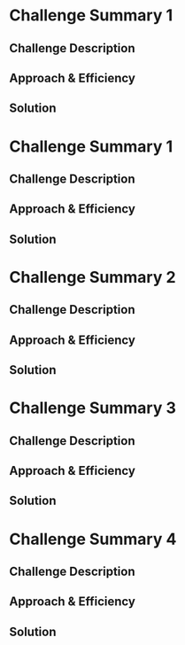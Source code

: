 # Challenge Summary 1
<!--Print the array elements in reverse order -->
## Challenge Description
<!--
Prompts the user to enter the number of elements to be part of an array, User will be prompted again to enter the array elements.
array_reverse.py will display the array in reverse order.
File Location: data_structures_and_algorithms\challenges\array_reverse\array_reverse.py-->
## Approach & Efficiency
<!--
userInputs method will be called to gather user entred inputs and put into an array using append method
reverseArray method will be called to read the user entered array elements in reverse order using pop method and each element will be added to a new array using append method. Finally print the array in reverse order on the console -->
## Solution
<!-- 
Refer the white board image in the followiing location data_structures_and_algorithms\challenges\array_reverse\assets\array-reverse.jpg-->

# Challenge Summary 1
<!-- Print the entered numbers in reverse order -->
## Challenge Description
<!--Prompts the user to enter the numbers in a comma separated format
array_reverse.py will display the entered elements in reverse order-->
## Approach & Efficiency
<!--
Split the user entered string on the cosole into an array using split method.
reverseArray method will be called to read the array in reverse order using pop method and add them into an new array using append method.-->
## Solution
<!--Refer the white board image in the followiing location 
data_structures_and_algorithms\challenges\array_reverse_2\assets\array-reverse2.jpg-->

# Challenge Summary 2
<!--Insert an element into middle index of an array -->
## Challenge Description
<!--Prompts the user to enter the number of elements to be part of an array, User will be prompted again to enter the array elements. Also prompt the user to enter element which needs to be added in middle index
array_shift.py will display an array after inserting user entered element to middle index of an array.
File Location:
data_structures_and_algorithms\challenges\array_shift\array_shift.py -->
## Approach & Efficiency
<!--userInputs method will be called to gather user entred inputs and put into an array using append method and user also will be prompted to enter the element which needs to be added in middle index
insertShiftArray function takes in an array and the value to be added to middle index of an array. Find out the middle index to identify left side array and right side array, and insert user entered element into middle.
 Return an array with the new value added at the middle index.
-->
## Solution
<!--Refer the white board image in the followiing location 
data_structures_and_algorithms\challenges\array_shift\assets\array-shift.jpg -->

# Challenge Summary 3
<!--Find out the index of a search key from an array -->
## Challenge Description
<!--Prompts the user to enter the number of elements to be part of an array, User will be prompted again to enter the array elements.Also prompt the user to enter the element for which index needs to be identified
array_binary_search.py will return the index of the array’s element that is equal to the search key, or -1 if the element does not exist. 
File Location
data_structures_and_algorithms\challenges\array_binary_search\array_binary_search.py-->
## Approach & Efficiency
<!--userInputs method will be called to gather user entred inputs and put into an array using append method and user also will be prompted to enter the element for which index needs to be identified 
BinarySearch method will be called to identify the middle index, compares the value of middle index of an array against search key. If values are same return middle index, if the search key is greater than the value of middle index of an array then search in right side of an array, if the search key is less than the value of middle index of an array then search in left side of an array. If search key found either in left side or right side of an array then return the respective index else return -1-->
## Solution
<!--Refer the white board image in the followiing location 
data_structures_and_algorithms\challenges\array_binary_search\assets\array-binary-search.jpg -->

# Challenge Summary 4
<!-- Find out the sum of each row in a matrix of arbitary size -->
## Challenge Description
<!-- User will be asked to enter the size of multi dimensional array and individual array. Based on these inputs, user will be prompted to enter values into an individual array. The formated multi dimensional array will be passed as input to array_matrix_sum function. This function sum up the elements in each individual array and return the output
-->
## Approach & Efficiency
<!-- Prompts user to enter the matrix size
Promots user to enter array size
Promots user to enter elements into an individual array
Formate the user inputs into an multi dimensional array
Loop through each individual array from an multi dimensional array and sum up the elements
Add the sum of each individual array to a new array
Repeat the process for all individual array and print the final output.
-->
## Solution
<!--Refer the white board image in the followiing location 
data_structures_and_algorithms\challenges\array_sum\assets\array-sum.jpg -->


